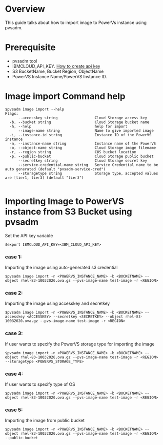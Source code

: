 # Overview
This guide talks about how to import image to PowerVs instance using pvsadm.

# Prerequisite
- pvsadm tool
- IBMCLOUD_API_KEY. [How to create api key](https://cloud.ibm.com/docs/account?topic=account-userapikey#create_user_key)
- S3 BucketName, Bucket Region, ObjectName
- PowerVS Instance Name/PowerVS Instance ID.

# Image import Command help
```shell
$pvsadm image import --help
Flags:
      --accesskey string                 Cloud Storage access key
  -b, --bucket string                    Cloud Storage bucket name
  -h, --help                             help for import
      --image-name string                Name to give imported image
  -i, --instance-id string               Instance ID of the PowerVS instance
  -n, --instance-name string             Instance name of the PowerVS
  -o, --object-name string               Cloud Storage image filename
  -r, --region string                    COS bucket location
  -p, --public-bucket                    Cloud Storage public bucket
      --secretkey string                 Cloud Storage secret key
      --service-credential-name string   Service Credential name to be auto generated (default "pvsadm-service-cred")
      --storagetype string               Storage type, accepted values are [tier1, tier3] (default "tier3")
  
```

# Importing Image to PowerVS instance from S3 Bucket using pvsadm

Set the API key variable
```shell
$export IBMCLOUD_API_KEY=<IBM_CLOUD_API_KEY>
```

### case 1:
Importing the image using auto-generated s3 credential
```shell
$pvsadm image import -n <POWERVS_INSTANCE_NAME> -b <BUCKETNAME> --object rhel-83-10032020.ova.gz --pvs-image-name test-image -r <REGION>
```

### case 2:
Importing the image using accesskey and secretkey
```shell
$pvsadm image import -n <POWERVS_INSTANCE_NAME> -b <BUCKETNAME> --accesskey <ACCESSKEY> --secretkey <SECRETKEY> --object rhel-83-10032020.ova.gz --pvs-image-name test-image -r <REGION>
```

### case 3:
If user wants to specify the PowerVS storage type for importing the image
```shell
$pvsadm image import -n <POWERVS_INSTANCE_NAME> -b <BUCKETNAME> --object rhel-83-10032020.ova.gz --pvs-image-name test-image -r <REGION> --storagetype <POWERVS_STORAGE_TYPE>
```

### case 4:
If user wants to specify type of OS 
```shell
$pvsadm image import -n <POWERVS_INSTANCE_NAME> -b <BUCKETNAME> --object rhel-83-10032020.ova.gz --pvs-image-name test-image -r <REGION>
```

### case 5:
Importing the image from public bucket 
```shell
$pvsadm image import -n <POWERVS_INSTANCE_NAME> -b <BUCKETNAME> --object rhel-83-10032020.ova.gz --pvs-image-name test-image -r <REGION> --public-bucket
```
